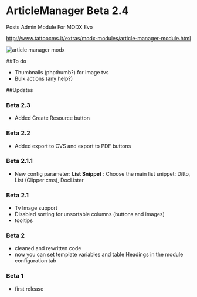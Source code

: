# ArticleManager Beta 2.4
Posts Admin Module For MODX Evo

http://www.tattoocms.it/extras/modx-modules/article-manager-module.html

![article manager modx](https://github.com/Nicola1971/ArticleManager/blob/dev/screen.jpg)

##To do
* Thumbnails (phpthumb?) for image tvs
* Bulk actions (any help?)


##Updates

### Beta 2.3
* Added Create Resource button

### Beta 2.2
* Added export to CVS and export to PDF buttons

### Beta 2.1.1
* New config parameter: **List Snippet** : Choose the main list snippet: Ditto, List (Clipper cms), DocLister

### Beta 2.1
* Tv Image support
* Disabled sorting for unsortable columns (buttons and images)
* tooltips

### Beta 2
* cleaned and rewritten code
* now you can set template variables and table Headings in the module configuration tab

### Beta 1
* first release
